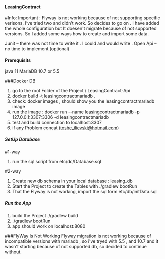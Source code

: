 #### LeasingContract
#Info:
Important : Flyway is not working because of not supporting specific verisons,
 I’ve tried two and didn’t work. So decides to go on .
  I have added the whole configuration but It doesen't migrate because of not
   supported versions. So I added some ways how to create and import some data.

Junit – there was not time to write it . I could and would write .
Open Api – no time to implement.(optional)


#### Prerequisits
java 11
MariaDB 10.7 or 5.5

###Docker DB
 1. go to the root Folder of the Project / LeasingContract-Api
 2. docker build -t leasingcontractmariadb .
 3. check:  docker images , should show you the leasingcontractmariadb image
 4. run the image :  docker run --name leasingcontractmariadb -p 127.0.0.1:3307:3306 -d leasingcontractmariadb
 5. test and build connection to localhost:3307
 6. if any Problem concat (toshe_ilievski@hotmail.com)


##### SetUp Database
#1-way
 1. run the sql script from etc/dc/Database.sql

#2-way
  1. Create new db schema in your local database : leasing_db
  2. Start the Project to create the Tables with ./gradlew bootRun
  2. That the Flyway is not working, import the sql form etc/db/initData.sql

##### Run the App
 1. build the Project ./gradlew build
 2. ./gradlew bootRun
 3. app should work on localhost:8080


###FlyWay Is Not Working
Flyway migration is not working because of incompatible versions with mariadb , so i've tryed with 5.5 , and 10.7 and it
wasn't starting because of not supported db, so decided to continue without.




